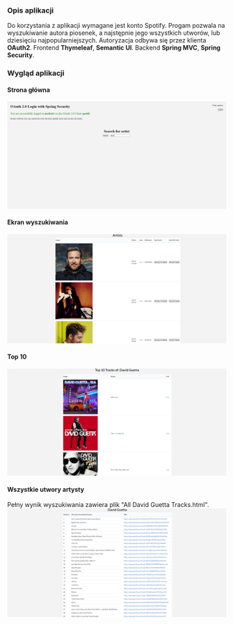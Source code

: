 ### Opis aplikacji 

Do korzystania z aplikacji wymagane jest konto Spotify.
Progam pozwala na wyszukiwanie autora piosenek, a najstępnie 
jego wszystkich utworów, lub dziesięciu najpopularniejszych.
Autoryzacja odbywa się przez klienta **OAuth2**. Frontend **Thymeleaf**, 
**Semantic UI**. Backend **Spring MVC**, **Spring Security**.

### Wygląd aplikacji
#### Strona główna
![home page view][home]
#### Ekran wyszukiwania
![artist search][artist_search]
#### Top 10
![top10][top10]
#### Wszystkie utwory artysty
Pełny wynik wyszukiwania zawiera plik "All David Guetta Tracks.html".
![all tracks][all_tracks]

[home]: ./home.png "home"
[artist_search]: ./artist_search.png "artist search view"
[top10]: ./top10.png "top 10 tracks"
[all_tracks]: ./all.png "all tracks"
